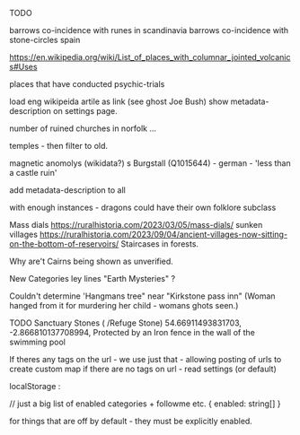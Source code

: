 TODO

barrows co-incidence with runes in scandinavia
barrows co-incidence with stone-circles spain

https://en.wikipedia.org/wiki/List_of_places_with_columnar_jointed_volcanics#Uses

places that have conducted psychic-trials

load eng wikipeida artile as link (see ghost Joe Bush)
show metadata-description on settings page.

number of ruined churches in norfolk ...

temples - then filter to old.

magnetic anomolys (wikidata?)
s
Burgstall (Q1015644) - german - 'less than a castle ruin'

add metadata-description to all

with enough instances - dragons could have their own folklore subclass

Mass dials https://ruralhistoria.com/2023/03/05/mass-dials/
sunken villages https://ruralhistoria.com/2023/09/04/ancient-villages-now-sitting-on-the-bottom-of-reservoirs/
Staircases in forests.

Why are't Cairns being shown as unverified.

New Categories
ley lines
"Earth Mysteries" ?

Couldn't determine 'Hangmans tree" near "Kirkstone pass inn"
(Woman hanged from it for murdering her child - womans ghots seen.)

TODO Sanctuary Stones ( /Refuge Stone)
54.66911493831703, -2.866810137708994, Protected by an Iron fence in the wall of the swimming pool

If theres any tags on the url - we use just that - allowing posting of urls to create custom map
if there are no tags on url - read settings (or default)

localStorage :

// just a big list of enabled categories + followme etc.
{
enabled: string[]
}

for things that are off by default - they must be explicitly enabled.
